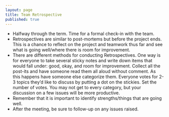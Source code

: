 ```yaml
---
layout: page
title: Team Retrospective
published: true
---
```


* Halfway through the term. Time for a formal check-in with the team.
* Retrospectives are similar to post-mortems but before the project ends. This is a chance to reflect on the project and teamwork thus far and see what is going well/where there is room for improvement.
* There are different methods for conducting Retrospectives. One way is for everyone to take several sticky notes and write down items that would fall under: good, okay, and room for improvement. Collect all the post-its and have someone read them all aloud without comment. As this happens have someone else categorize them. Everyone votes for 2-3 topics they’d like to discuss by putting a dot on the stickies. Set the number of votes. You may not get to every category, but your discussion on a few issues will be more productive.
* Remember that it is important to identify strengths/things that are going well.
* After the meeting, be sure to follow-up on any issues raised.
